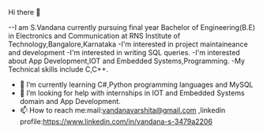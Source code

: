  Hi there 👋

--I am  S.Vandana currently pursuing final year Bachelor of Engineering(B.E) in Electronics and Communication at RNS Institute of Technology,Bangalore,Karnataka
-I'm interested in project maintaineance and development
-I'm interested in writing SQL queries.
-I'm interested about App Development,IOT and Embedded Systems,Programming.
-My Technical skills include C,C++.
- 🌱 I’m currently learning C#,Python programming languages and MySQL
- 🤔 I’m looking for help with internships in IOT and Embedded Systems domain and App Development.
- 📫 How to reach me:mail:vandanavarshita@gmail.com ,linkedin profile:https://www.linkedin.com/in/vandana-s-3479a2206

